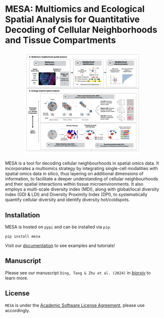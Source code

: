 # MESA: Multiomics and Ecological Spatial Analysis for Quantitative Decoding of Cellular Neighborhoods and Tissue Compartments

<p align="center">
  <img src="docs/_static/images/figure1_new.png" width="75%" height="75%">
</p>

MESA is a tool for decoding cellular neighbourhoods in spatial omics data. It incorporates a multiomics strategy by integrating single-cell modalities with spatial omics data in silico, thus layering on additional dimensions of information, to facilitate a deeper understanding of cellular neighbourhoods and their spatial interactions within tissue microenvironments. It also employs a multi-scale diversity index (MDI), along with global/local diversity index (GDI & LDI) and Diversity Proximity Index (DPI), to systematically quantify cellular diversity and identify diversity hot/coldspots.

## Installation

MESA is hosted on `pypi` and can be installed via `pip`. 

```
pip install mesa
```
Visit our [documentation](https://mesa-py.readthedocs.io/en/latest/) to see examples and tutorials!

## Manuscript
Please see our manuscript `Ding, Tang & Zhu et al. (2024)` in [*biorxiv*]() to learn more.

## License
```MESA``` is under the [Academic Software License Agreement](https://github.com/Feanor007/MESA/blob/main/LICENSE), please use accordingly.
